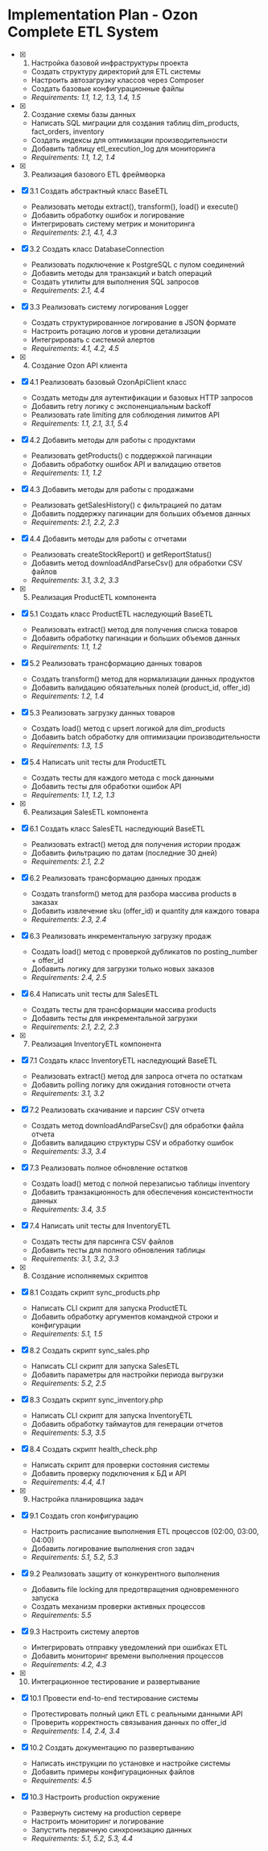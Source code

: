 # Implementation Plan - Ozon Complete ETL System

-   [x] 1. Настройка базовой инфраструктуры проекта

    -   Создать структуру директорий для ETL системы
    -   Настроить автозагрузку классов через Composer
    -   Создать базовые конфигурационные файлы
    -   _Requirements: 1.1, 1.2, 1.3, 1.4, 1.5_

-   [x] 2. Создание схемы базы данных

    -   Написать SQL миграции для создания таблиц dim_products, fact_orders, inventory
    -   Создать индексы для оптимизации производительности
    -   Добавить таблицу etl_execution_log для мониторинга
    -   _Requirements: 1.1, 1.2, 1.4_

-   [x] 3. Реализация базового ETL фреймворка
-   [x] 3.1 Создать абстрактный класс BaseETL

    -   Реализовать методы extract(), transform(), load() и execute()
    -   Добавить обработку ошибок и логирование
    -   Интегрировать систему метрик и мониторинга
    -   _Requirements: 2.1, 4.1, 4.3_

-   [x] 3.2 Создать класс DatabaseConnection

    -   Реализовать подключение к PostgreSQL с пулом соединений
    -   Добавить методы для транзакций и batch операций
    -   Создать утилиты для выполнения SQL запросов
    -   _Requirements: 2.1, 4.4_

-   [x] 3.3 Реализовать систему логирования Logger

    -   Создать структурированное логирование в JSON формате
    -   Настроить ротацию логов и уровни детализации
    -   Интегрировать с системой алертов
    -   _Requirements: 4.1, 4.2, 4.5_

-   [x] 4. Создание Ozon API клиента
-   [x] 4.1 Реализовать базовый OzonApiClient класс

    -   Создать методы для аутентификации и базовых HTTP запросов
    -   Добавить retry логику с экспоненциальным backoff
    -   Реализовать rate limiting для соблюдения лимитов API
    -   _Requirements: 1.1, 2.1, 3.1, 5.4_

-   [x] 4.2 Добавить методы для работы с продуктами

    -   Реализовать getProducts() с поддержкой пагинации
    -   Добавить обработку ошибок API и валидацию ответов
    -   _Requirements: 1.1, 1.2_

-   [x] 4.3 Добавить методы для работы с продажами

    -   Реализовать getSalesHistory() с фильтрацией по датам
    -   Добавить поддержку пагинации для больших объемов данных
    -   _Requirements: 2.1, 2.2, 2.3_

-   [x] 4.4 Добавить методы для работы с отчетами

    -   Реализовать createStockReport() и getReportStatus()
    -   Добавить метод downloadAndParseCsv() для обработки CSV файлов
    -   _Requirements: 3.1, 3.2, 3.3_

-   [x] 5. Реализация ProductETL компонента
-   [x] 5.1 Создать класс ProductETL наследующий BaseETL

    -   Реализовать extract() метод для получения списка товаров
    -   Добавить обработку пагинации и больших объемов данных
    -   _Requirements: 1.1, 1.2_

-   [x] 5.2 Реализовать трансформацию данных товаров

    -   Создать transform() метод для нормализации данных продуктов
    -   Добавить валидацию обязательных полей (product_id, offer_id)
    -   _Requirements: 1.2, 1.4_

-   [x] 5.3 Реализовать загрузку данных товаров

    -   Создать load() метод с upsert логикой для dim_products
    -   Добавить batch обработку для оптимизации производительности
    -   _Requirements: 1.3, 1.5_

-   [x] 5.4 Написать unit тесты для ProductETL

    -   Создать тесты для каждого метода с mock данными
    -   Добавить тесты для обработки ошибок API
    -   _Requirements: 1.1, 1.2, 1.3_

-   [x] 6. Реализация SalesETL компонента
-   [x] 6.1 Создать класс SalesETL наследующий BaseETL

    -   Реализовать extract() метод для получения истории продаж
    -   Добавить фильтрацию по датам (последние 30 дней)
    -   _Requirements: 2.1, 2.2_

-   [x] 6.2 Реализовать трансформацию данных продаж

    -   Создать transform() метод для разбора массива products в заказах
    -   Добавить извлечение sku (offer_id) и quantity для каждого товара
    -   _Requirements: 2.3, 2.4_

-   [x] 6.3 Реализовать инкрементальную загрузку продаж

    -   Создать load() метод с проверкой дубликатов по posting_number + offer_id
    -   Добавить логику для загрузки только новых заказов
    -   _Requirements: 2.4, 2.5_

-   [x] 6.4 Написать unit тесты для SalesETL

    -   Создать тесты для трансформации массива products
    -   Добавить тесты для инкрементальной загрузки
    -   _Requirements: 2.1, 2.2, 2.3_

-   [x] 7. Реализация InventoryETL компонента
-   [x] 7.1 Создать класс InventoryETL наследующий BaseETL

    -   Реализовать extract() метод для запроса отчета по остаткам
    -   Добавить polling логику для ожидания готовности отчета
    -   _Requirements: 3.1, 3.2_

-   [x] 7.2 Реализовать скачивание и парсинг CSV отчета

    -   Создать метод downloadAndParseCsv() для обработки файла отчета
    -   Добавить валидацию структуры CSV и обработку ошибок
    -   _Requirements: 3.3, 3.4_

-   [x] 7.3 Реализовать полное обновление остатков

    -   Создать load() метод с полной перезаписью таблицы inventory
    -   Добавить транзакционность для обеспечения консистентности данных
    -   _Requirements: 3.4, 3.5_

-   [x] 7.4 Написать unit тесты для InventoryETL

    -   Создать тесты для парсинга CSV файлов
    -   Добавить тесты для полного обновления таблицы
    -   _Requirements: 3.1, 3.2, 3.3_

-   [x] 8. Создание исполняемых скриптов
-   [x] 8.1 Создать скрипт sync_products.php

    -   Написать CLI скрипт для запуска ProductETL
    -   Добавить обработку аргументов командной строки и конфигурации
    -   _Requirements: 5.1, 1.5_

-   [x] 8.2 Создать скрипт sync_sales.php

    -   Написать CLI скрипт для запуска SalesETL
    -   Добавить параметры для настройки периода выгрузки
    -   _Requirements: 5.2, 2.5_

-   [x] 8.3 Создать скрипт sync_inventory.php

    -   Написать CLI скрипт для запуска InventoryETL
    -   Добавить обработку таймаутов для генерации отчетов
    -   _Requirements: 5.3, 3.5_

-   [x] 8.4 Создать скрипт health_check.php

    -   Написать скрипт для проверки состояния системы
    -   Добавить проверку подключения к БД и API
    -   _Requirements: 4.4, 4.1_

-   [x] 9. Настройка планировщика задач
-   [x] 9.1 Создать cron конфигурацию

    -   Настроить расписание выполнения ETL процессов (02:00, 03:00, 04:00)
    -   Добавить логирование выполнения cron задач
    -   _Requirements: 5.1, 5.2, 5.3_

-   [x] 9.2 Реализовать защиту от конкурентного выполнения

    -   Добавить file locking для предотвращения одновременного запуска
    -   Создать механизм проверки активных процессов
    -   _Requirements: 5.5_

-   [x] 9.3 Настроить систему алертов

    -   Интегрировать отправку уведомлений при ошибках ETL
    -   Добавить мониторинг времени выполнения процессов
    -   _Requirements: 4.2, 4.3_

-   [x] 10. Интеграционное тестирование и развертывание
-   [x] 10.1 Провести end-to-end тестирование системы

    -   Протестировать полный цикл ETL с реальными данными API
    -   Проверить корректность связывания данных по offer_id
    -   _Requirements: 1.4, 2.4, 3.4_

-   [x] 10.2 Создать документацию по развертыванию

    -   Написать инструкции по установке и настройке системы
    -   Добавить примеры конфигурационных файлов
    -   _Requirements: 4.5_

-   [x] 10.3 Настроить production окружение
    -   Развернуть систему на production сервере
    -   Настроить мониторинг и логирование
    -   Запустить первичную синхронизацию данных
    -   _Requirements: 5.1, 5.2, 5.3, 4.4_
